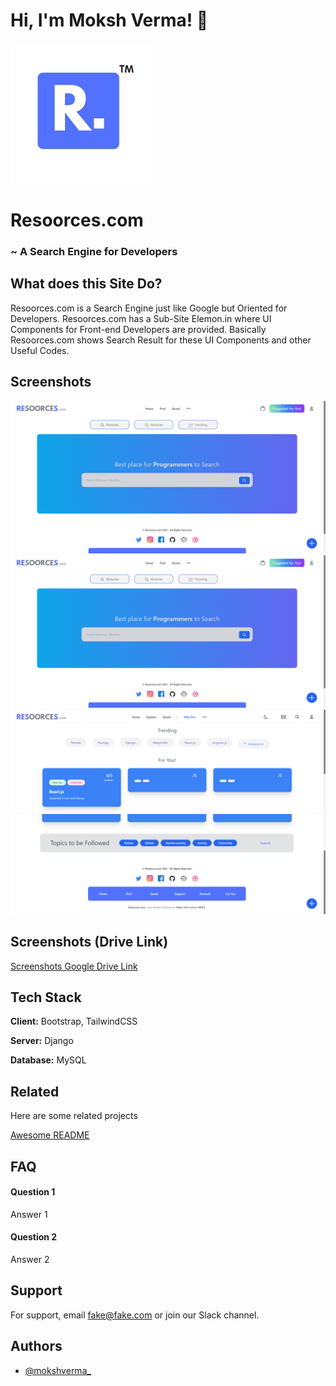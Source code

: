 
# Hi, I'm Moksh Verma! 👋


![Resoorces.com](https://github.com/mokshverma-dev/Resoorces/blob/main/resoorces_logo.png)


# Resoorces.com

### ~ A Search Engine for Developers


## What does this Site Do?

Resoorces.com is a Search Engine just like Google but Oriented for Developers. Resoorces.com has a Sub-Site Elemon.in where UI Components for Front-end Developers are provided.
Basically Resoorces.com shows Search Result for these UI Components and other Useful Codes.
## Screenshots

![Home Page](https://github.com/mokshverma-dev/Resoorces/blob/main/Screenshot%202023-01-07%20214853.png)
![Home Page after Login](https://github.com/mokshverma-dev/Resoorces/blob/main/Screenshot%202023-01-07%20214853.png)
![Explore Page](https://github.com/mokshverma-dev/Resoorces/blob/main/Screenshot%202023-01-07%20215050.png)
![Explore Page Down Side](https://github.com/mokshverma-dev/Resoorces/blob/main/Screenshot%202023-01-07%20215123.png)

## Screenshots (Drive Link)

[Screenshots Google Drive Link](https://drive.google.com/drive/folders/16IRKsXFOKQ2e7Ep4NbPQfihPqGf9ZyJF?usp=share_link)

## Tech Stack

**Client:** Bootstrap, TailwindCSS

**Server:** Django

**Database:** MySQL


## Related

Here are some related projects

[Awesome README](https://github.com/matiassingers/awesome-readme)


## FAQ

#### Question 1

Answer 1

#### Question 2

Answer 2


## Support

For support, email fake@fake.com or join our Slack channel.


## Authors

- [@mokshverma_](https://www.instagram.com/mokshverma_/)

